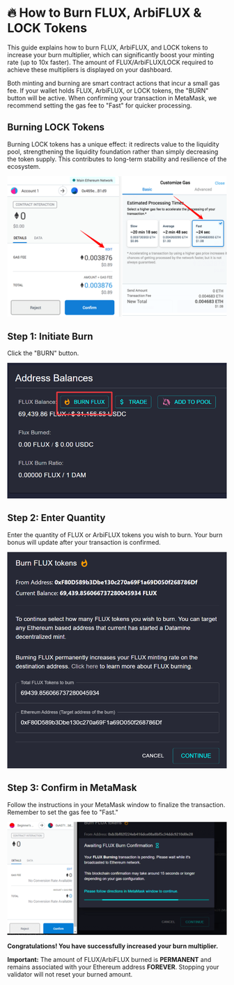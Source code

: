 # 🔥 How to Burn FLUX, ArbiFLUX & LOCK Tokens

This guide explains how to burn FLUX, ArbiFLUX, and LOCK tokens to increase your burn multiplier, which can significantly boost your minting rate (up to 10x faster). The amount of FLUX/ArbiFLUX/LOCK required to achieve these multipliers is displayed on your dashboard.

Both minting and burning are smart contract actions that incur a small gas fee. If your wallet holds FLUX, ArbiFLUX, or LOCK tokens, the "BURN" button will be active. When confirming your transaction in MetaMask, we recommend setting the gas fee to "Fast" for quicker processing.

## Burning LOCK Tokens

Burning LOCK tokens has a unique effect: it redirects value to the liquidity pool, strengthening the liquidity foundation rather than simply decreasing the token supply. This contributes to long-term stability and resilience of the ecosystem.

![Burning](../../helpArticles/assets/images/pngs/burningFlux/burningFlux1.png)

## Step 1: Initiate Burn

Click the "BURN" button.

![Burning](../../helpArticles/assets/images/pngs/burningFlux/burningFlux2.png#_maxWidth=512)

## Step 2: Enter Quantity

Enter the quantity of FLUX or ArbiFLUX tokens you wish to burn. Your burn bonus will update after your transaction is confirmed.

![Burning](../../helpArticles/assets/images/pngs/burningFlux/burningFlux3.png#_maxWidth=512)

## Step 3: Confirm in MetaMask

Follow the instructions in your MetaMask window to finalize the transaction. Remember to set the gas fee to "Fast."

![Burning](../../helpArticles/assets/images/pngs/burningFlux/burningFlux4.png)

**Congratulations! You have successfully increased your burn multiplier.**

**Important:** The amount of FLUX/ArbiFLUX burned is **PERMANENT** and remains associated with your Ethereum address **FOREVER**. Stopping your validator will not reset your burned amount.
